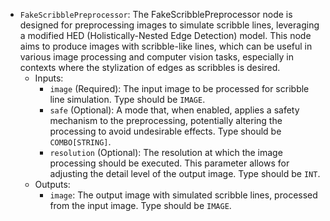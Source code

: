 - `FakeScribblePreprocessor`: The FakeScribblePreprocessor node is designed for preprocessing images to simulate scribble lines, leveraging a modified HED (Holistically-Nested Edge Detection) model. This node aims to produce images with scribble-like lines, which can be useful in various image processing and computer vision tasks, especially in contexts where the stylization of edges as scribbles is desired.
    - Inputs:
        - `image` (Required): The input image to be processed for scribble line simulation. Type should be `IMAGE`.
        - `safe` (Optional): A mode that, when enabled, applies a safety mechanism to the preprocessing, potentially altering the processing to avoid undesirable effects. Type should be `COMBO[STRING]`.
        - `resolution` (Optional): The resolution at which the image processing should be executed. This parameter allows for adjusting the detail level of the output image. Type should be `INT`.
    - Outputs:
        - `image`: The output image with simulated scribble lines, processed from the input image. Type should be `IMAGE`.
